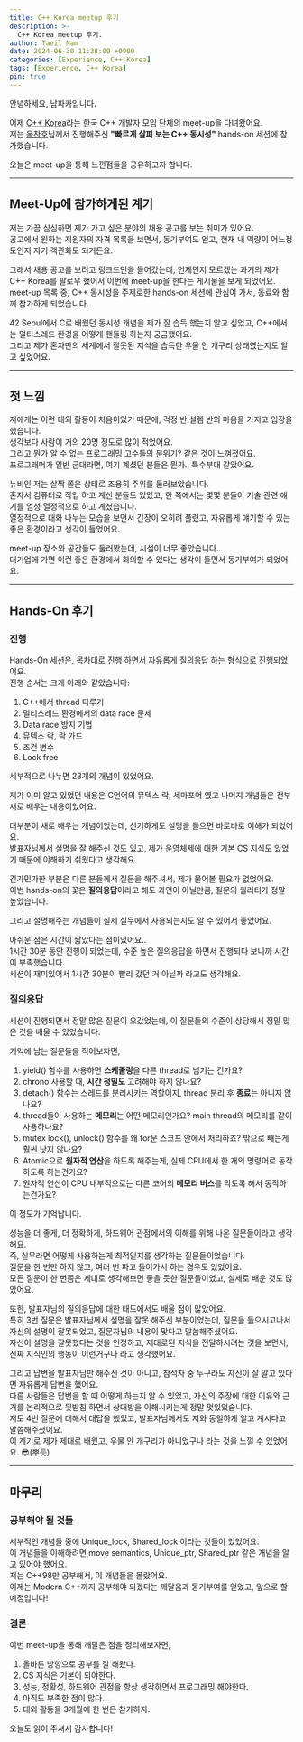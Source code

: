```yaml
---
title: C++ Korea meetup 후기
description: >-
  C++ Korea meetup 후기.
author: Taeil Nam
date: 2024-06-30 11:38:00 +0900
categories: [Experience, C++ Korea]
tags: [Experience, C++ Korea]
pin: true
---
```


안녕하세요, 남파카입니다.  

어제 [C++ Korea](https://www.youtube.com/@CppKorea/featured)라는 한국 C++ 개발자 모임 단체의 meet-up을 다녀왔어요.  
저는 [옥찬호](https://github.com/utilForever)님께서 진행해주신 **"빠르게 살펴 보는 C++ 동시성"** hands-on 세션에 참가했습니다.  

오늘은 meet-up을 통해 느낀점들을 공유하고자 합니다.  

---

## Meet-Up에 참가하게된 계기
저는 가끔 심심하면 제가 가고 싶은 분야의 채용 공고를 보는 취미가 있어요.  
공고에서 원하는 지원자의 자격 목록을 보면서, 동기부여도 얻고, 현재 내 역량이 어느정도인지 자기 객관화도 되거든요.  

그래서 채용 공고를 보려고 링크드인을 들어갔는데, 언제인지 모르겠는 과거의 제가 C++ Korea를 팔로우 했어서 이번에 meet-up을 한다는 게시물을 보게 되었어요.  
meet-up 목록 중, C++ 동시성을 주제로한 hands-on 세션에 관심이 가서, 동료와 함께 참가하게 되었습니다.  

42 Seoul에서 C로 배웠던 동시성 개념을 제가 잘 습득 했는지 알고 싶었고, C++에서는 멀티스레드 환경을 어떻게 핸들링 하는지 궁금했어요.  
그리고 제가 혼자만의 세계에서 잘못된 지식을 습득한 우물 안 개구리 상태였는지도 알고 싶었어요.  

---

## 첫 느낌
저에게는 이런 대외 활동이 처음이었기 때문에, 걱정 반 설렘 반의 마음을 가지고 입장을 했습니다.  
생각보다 사람이 거의 20명 정도로 많이 적었어요.  
그리고 뭔가 알 수 없는 프로그래밍 고수들의 분위기? 같은 것이 느껴졌어요.  
프로그래머가 일반 군대라면, 여기 계셨던 분들은 뭔가.. 특수부대 같았어요.  

뉴비인 저는 살짝 쫄은 상태로 조용히 주위를 둘러보았습니다.  
혼자서 컴퓨터로 작업 하고 계신 분들도 있었고, 한 쪽에서는 몇몇 분들이 기술 관련 얘기를 엄청 열정적으로 하고 계셨습니다.  
열정적으로 대화 나누는 모습을 보면서 긴장이 오히려 풀렸고, 자유롭게 얘기할 수 있는 좋은 환경이라고 생각이 들었어요.  

meet-up 장소와 공간들도 둘러봤는데, 시설이 너무 좋았습니다..  
대기업에 가면 이런 좋은 환경에서 회의할 수 있다는 생각이 들면서 동기부여가 되었어요.  

---

## Hands-On 후기
### 진행
Hands-On 세션은, 목차대로 진행 하면서 자유롭게 질의응답 하는 형식으로 진행되었어요.  
진행 순서는 크게 아래와 같았습니다:
  1. C++에서 thread 다루기  
  2. 멀티스레드 환경에서의 data race 문제  
  3. Data race 방지 기법  
  4. 뮤텍스 락, 락 가드  
  5. 조건 변수  
  6. Lock free  

세부적으로 나누면 23개의 개념이 있었어요.  

제가 이미 알고 있었던 내용은 C언어의 뮤텍스 락, 세마포어 였고 나머지 개념들은 전부 새로 배우는 내용이었어요.  

대부분이 새로 배우는 개념이었는데, 신기하게도 설명을 들으면 바로바로 이해가 되었어요.  
발표자님께서 설명을 잘 해주신 것도 있고, 제가 운영체제에 대한 기본 CS 지식도 있었기 때문에 이해하기 쉬웠다고 생각해요.  

긴가민가한 부분은 다른 분들께서 질문을 해주셔서, 제가 물어볼 필요가 없었어요.  
이번 hands-on의 꽃은 **질의응답**이라고 해도 과언이 아닐만큼, 질문의 퀄리티가 정말 높았습니다.  

그리고 설명해주는 개념들이 실제 실무에서 사용되는지도 알 수 있어서 좋았어요.  

아쉬운 점은 시간이 짧았다는 점이었어요..  
1시간 30분 동안 진행이 되었는데, 수준 높은 질의응답을 하면서 진행되다 보니까 시간이 부족했습니다.  
세션이 재미있어서 1시간 30분이 빨리 갔던 거 아닐까 라고도 생각해요.  

### 질의응답
세션이 진행되면서 정말 많은 질문이 오갔었는데, 이 질문들의 수준이 상당해서 정말 많은 것을 배울 수 있었습니다.  

기억에 남는 질문들을 적어보자면,
  1. yield() 함수를 사용하면 **스케줄링**을 다른 thread로 넘기는 건가요?  
  2. chrono 사용할 때, **시간 정밀도** 고려해야 하지 않나요?  
  3. detach() 함수는 스레드를 분리시키는 역할이지, thread 분리 후 **종료**는 아니지 않나요?  
  4. thread들이 사용하는 **메모리**는 어떤 메모리인가요? main thread의 메모리를 같이 사용하나요?  
  5. mutex lock(), unlock() 함수를 왜 for문 스코프 안에서 처리하죠? 밖으로 빼는게 훨씬 낫지 않나요?  
  6. Atomic으로 **원자적 연산**을 하도록 해주는게, 실제 CPU에서 한 개의 명령어로 동작하도록 하는건가요?  
  7. 원자적 연산이 CPU 내부적으로는 다른 코어의 **메모리 버스**를 막도록 해서 동작하는건가요?  

이 정도가 기억납니다.  

성능을 더 좋게, 더 정확하게, 하드웨어 관점에서의 이해를 위해 나온 질문들이라고 생각해요.  
즉, 실무라면 어떻게 사용하는게 최적일지를 생각하는 질문들이었습니다.  
질문을 한 번만 하지 않고, 여러 번 파고 들어가서 하는 경우도 있었어요.  
모든 질문이 한 번쯤은 제대로 생각해보면 좋을 듯한 질문들이었고, 실제로 배운 것도 많았어요.  

또한, 발표자님의 질의응답에 대한 태도에서도 배울 점이 많았어요.  
특히 3번 질문은 발표자님께서 설명을 잘못 해주신 부분이었는데, 질문을 들으시고나서 자신의 설명이 잘못되었고, 질문자님의 내용이 맞다고 말씀해주셨어요.  
자신이 설명을 잘못했다는 것을 인정하고, 제대로된 지식을 전달하시려는 것을 보면서, 진짜 지식인의 행동이 이런거구나 라고 생각했어요.  

그리고 답변을 발표자님만 해주신 것이 아니고, 참석자 중 누구라도 자신이 잘 알고 있다면 자유롭게 답변을 했어요.  
다른 사람들은 답변을 할 때 어떻게 하는지 알 수 있었고, 자신의 주장에 대한 이유와 근거를 논리적으로 뒷받침 하면서 상대방을 이해시키는게 정말 멋있었습니다.  
저도 4번 질문에 대해서 대답을 했었고, 발표자님께서도 저와 동일하게 알고 계시다고 말씀해주셨어요.  
이 계기로 제가 제대로 배웠고, 우물 안 개구리가 아니었구나 라는 것을 느낄 수 있었어요. 😎(뿌듯)  

---

## 마무리
### 공부해야 될 것들
세부적인 개념들 중에 Unique_lock, Shared_lock 이라는 것들이 있었어요.  
이 개념들을 이해하려면 move semantics, Unique_ptr, Shared_ptr 같은 개념을 알고 있어야 했어요.  
저는 C++98만 공부해서, 이 개념들을 몰랐어요.  
이제는 Modern C++까지 공부해야 되겠다는 깨달음과 동기부여를 얻었고, 앞으로 할 예정입니다!  

### 결론
이번 meet-up을 통해 깨달은 점을 정리해보자면,
  1. 올바른 방향으로 공부를 잘 해왔다.  
  2. CS 지식은 기본이 되야한다.  
  3. 성능, 정확성, 하드웨어 관점을 항상 생각하면서 프로그래밍 해야한다.  
  4. 아직도 부족한 점이 많다.  
  5. 대외 활동을 3개월에 한 번은 참가하자.  

오늘도 읽어 주셔서 감사합니다!  
